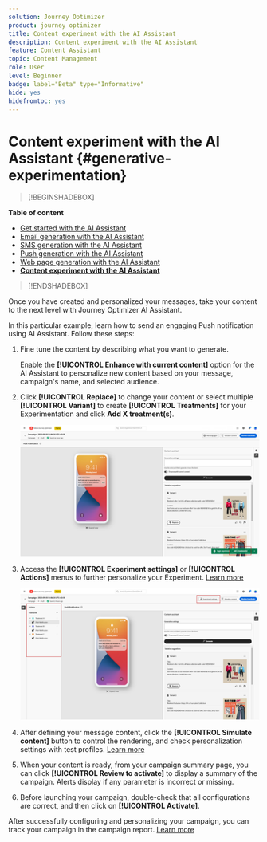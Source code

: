 ```yaml
---
solution: Journey Optimizer
product: journey optimizer
title: Content experiment with the AI Assistant
description: Content experiment with the AI Assistant
feature: Content Assistant
topic: Content Management
role: User
level: Beginner
badge: label="Beta" type="Informative"
hide: yes
hidefromtoc: yes
---
```

# Content experiment with the AI Assistant {#generative-experimentation}

>[!BEGINSHADEBOX]

**Table of content**

* [Get started with the AI Assistant](gs-generative.md)
* [Email generation with the AI Assistant](generative-email.md)
* [SMS generation with the AI Assistant](generative-SMS.md)
* [Push generation with the AI Assistant](generative-push.md)
* [Web page generation with the AI Assistant](generative-web.md)
* **[Content experiment with the AI Assistant](generative-experimentation.md)**

>[!ENDSHADEBOX]

Once you have created and personalized your messages, take your content to the next level with Journey Optimizer AI Assistant.

In this particular example, learn how to send an engaging Push notification using AI Assistant. Follow these steps:

1. Fine tune the content by describing what you want to generate. 
    
    Enable the **[!UICONTROL Enhance with current content]** option for the AI Assistant to personalize new content based on your message, campaign's name, and selected audience.

1. Click **[!UICONTROL Replace]** to change your content or select multiple **[!UICONTROL Variant]** to create **[!UICONTROL Treatments]** for your Experimentation and click **Add X treatment(s)**.

    ![](assets/gen-ai-title-6.png)

1. Access the **[!UICONTROL Experiment settings]** or **[!UICONTROL Actions]** menus to further personalize your Experiment. [Learn more](../campaigns/content-experiment.md)

    ![](assets/gen-ai-title-7.png)

1. After defining your message content, click the **[!UICONTROL Simulate content]** button to control the rendering, and check personalization settings with test profiles. [Learn more](../content-management/preview-test.md)

1. When your content is ready, from your campaign summary page, you can click **[!UICONTROL Review to activate]** to display a summary of the campaign. Alerts display if any parameter is incorrect or missing.

1. Before launching your campaign, double-check that all configurations are correct, and then click on **[!UICONTROL Activate]**.

After successfully configuring and personalizing your campaign, you can track your campaign in the campaign report. [Learn more](../reports/campaign-global-report.md)
